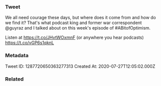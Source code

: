 ### Tweet
We all need courage these days, but where does it come from and how do we find it? That's what podcast king and former war correspondent @guyraz and I talked about on this week's episode of #ABitofOptimism. 

Listen at https://t.co/JHvtWOxmnF (or anywhere you hear podcasts) https://t.co/vGP6s1qknL

### Metadata
Tweet ID: 1287720650363277313
Created At: 2020-07-27T12:05:02.000Z

### Related

